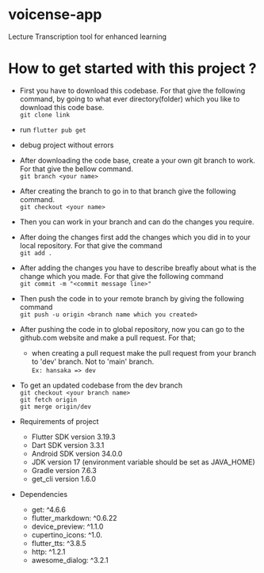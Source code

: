 # voicense-app
Lecture  Transcription tool for enhanced learning


# How to get started with this project ?


- First you have to download this codebase. For that give the following command, by going to what ever directory(folder) which you like to download this code base. <br/>
  `git clone link`

- run `flutter pub get`

- debug project without errors

- After downloading the code base, create a your own git branch to work. For that give the bellow command.<br />
  `git branch <your name>`

- After creating the branch to go in to that branch give the following command. <br />
  `git checkout <your name>`

- Then you can work in your branch and can do the changes you require.<br />

- After doing the changes first add the changes which you did in to your local repository. For that give the command<br />
  `git add .`

- After adding the changes you have to describe breafly about what is the change which you made. For that give the following command<br />
  `git commit -m "<commit message line>"`

- Then push the code in to your remote branch by giving the following command<br />
  `git push -u origin <branch name which you created>`

- After pushing the code in to global repository, now you can go to the github.com website and make a pull request. For that;<br />
    - when creating a pull request make the pull request from your branch to 'dev' branch. Not to 'main' branch.<br />
      `Ex: hansaka => dev`

- To get an updated codebase from the dev branch<br />
  `git checkout <your branch name>`<br />
  `git fetch origin`<br />
  `git merge origin/dev`

- Requirements of project <br/>
    - Flutter SDK version 3.19.3
    - Dart SDK version 3.3.1
    - Android SDK version 34.0.0
    - JDK version 17 (environment variable should be set as JAVA_HOME)
    - Gradle version 7.6.3
    - get_cli version 1.6.0

- Dependencies <br/>
    - get: ^4.6.6
    - flutter_markdown: ^0.6.22
    - device_preview: ^1.1.0
    - cupertino_icons: ^1.0.
    - flutter_tts: ^3.8.5
    - http: ^1.2.1
    - awesome_dialog: ^3.2.1